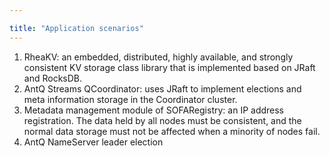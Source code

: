 ```yaml
---

title: "Application scenarios"
---
```


1. RheaKV: an embedded, distributed, highly available, and strongly consistent KV storage class library that is implemented based on JRaft and RocksDB.
2. AntQ Streams QCoordinator: uses JRaft to implement elections and meta information storage in the Coordinator cluster.
3. Metadata management module of SOFARegistry: an IP address registration. The data held by all nodes must be consistent, and the normal data storage must not be affected when a minority of nodes fail.
4. AntQ NameServer leader election
